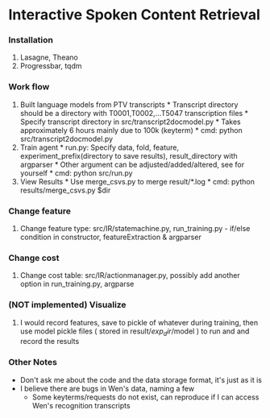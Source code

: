 # Interactive Spoken Content Retrieval

### Installation
  1. Lasagne, Theano
  2. Progressbar, tqdm

### Work flow
  1. Built language models from PTV transcripts
    * Transcript directory should be a directory with T0001,T0002,...T5047 transcription files
    * Specify transcript directory in src/transcript2docmodel.py
    * Takes approximately 6 hours mainly due to 100k (keyterm)
    * cmd: python src/transcript2docmodel.py
  2. Train agent
    * run.py: Specify data, fold, feature, experiment_prefix(directory to save results), result_directory with argparser
    * Other argument can be adjusted/added/altered, see for yourself
    * cmd: python src/run.py
  3. View Results
    * Use merge_csvs.py to merge result/*.log
    * cmd: python results/merge_csvs.py $dir

### Change feature
  1. Change feature type: src/IR/statemachine.py, run_training.py
    - if/else condition in constructor, featureExtraction & argparser

### Change cost
  1. Change cost table: src/IR/actionmanager.py, possibly add another option in run_training.py, argparse

### (NOT implemented) Visualize
  1. I would record features, save to pickle of whatever during training, then use model pickle files ( stored in result/$exp_dir/$model ) to run and and record the results

### Other Notes
- Don't ask me about the code and the data storage format, it's just as it is
- I believe there are bugs in Wen's data, naming a few
  - Some keyterms/requests do not exist, can reproduce if I can access Wen's recognition transcripts
